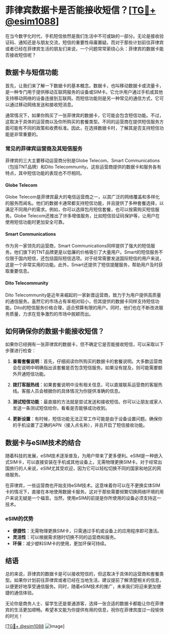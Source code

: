 # 菲律宾数据卡是否能接收短信？[[TG💪+ @esim1088](https://t.me/s/esim1088)]

在当今数字化时代，手机短信依然是我们生活中不可或缺的一部分。无论是接收验证码、通知还是与朋友交流，短信的重要性毋庸置疑。而对于那些计划前往菲律宾或者已经在菲律宾生活的朋友们来说，一个问题常常萦绕心头：菲律宾的数据卡能否接收短信呢？

## 数据卡与短信功能

首先，让我们来了解一下数据卡的基本概念。数据卡，也叫移动数据卡或流量卡，是一种专门用于提供移动互联网服务的设备或SIM卡。它允许用户通过手机或其他支持移动网络的设备连接到互联网。而短信功能则是另一种常见的通信方式，它可以通过移动网络发送和接收短消息。

通常情况下，如果你购买了一张菲律宾的数据卡，它可能会包含短信功能。不过，这取决于具体的运营商以及你所购买的套餐类型。不同的运营商在提供短信服务方面可能有不同的政策和收费标准。因此，在选择数据卡时，了解其是否支持短信功能是非常重要的。

### 常见的菲律宾运营商及其短信服务

菲律宾的三大主要移动运营商分别是Globe Telecom、Smart Communications（包括TNT品牌）和Dito Telecommunity。这些运营商提供的数据卡和服务各有特点，其中短信功能的表现也不尽相同。

#### Globe Telecom

Globe Telecom是菲律宾最大的电信运营商之一，以其广泛的网络覆盖和多样化的服务而闻名。他们的数据卡通常都支持短信功能，并且提供了多种套餐选择，以满足不同用户的需求。例如，你可以选择包月短信套餐，也可以按需购买短信服务。Globe Telecom还推出了许多增值服务，比如短信验证码保护等，让用户在使用短信功能时更加安全可靠。

#### Smart Communications

作为另一家领先的运营商，Smart Communications同样提供了强大的短信服务。他们旗下的TNT品牌更是以低廉的价格吸引了大量用户。Smart的短信服务不仅限于国内短信，还包括国际短信选项。对于经常需要发送国际短信的用户来说，这是一个非常实用的功能。此外，Smart还提供了短信提醒服务，帮助用户及时获取重要信息。

#### Dito Telecommunity

Dito Telecommunity是近年来崛起的一家新晋运营商，致力于为用户提供高质量的通信服务。虽然它的市场占有率相对较小，但其提供的数据卡同样支持短信功能。Dito的短信服务价格合理，适合预算有限的用户。同时，他们也在不断改进服务质量，力求在竞争激烈的市场中脱颖而出。

## 如何确保你的数据卡能接收短信？

如果你已经拥有一张菲律宾的数据卡，但不确定它是否能接收短信，可以采取以下步骤进行检查：

1. **查看套餐说明**：首先，仔细阅读你所购买的数据卡的套餐说明。大多数运营商会在说明中明确指出该套餐是否包含短信服务。如果没有提及，则可能需要额外开通短信功能。

2. **拨打客服热线**：如果套餐说明中没有相关信息，可以直接联系运营商的客服热线。客服人员会根据你的具体情况为你提供准确的信息。

3. **测试短信功能**：最直接的方法就是尝试发送和接收短信。你可以让朋友或家人发送一条测试短信给你，看看是否能够成功收到。

4. **更新设置**：有时候，短信功能无法正常工作可能是由于设备设置问题。确保你的手机设置了正确的APN（接入点名称），并且开启了短信接收功能。

## 数据卡与eSIM技术的结合

随着科技的发展，eSIM技术逐渐普及，为用户带来了更多便利。eSIM是一种嵌入式SIM卡，可以直接安装在手机或其他设备上，无需物理更换SIM卡。对于经常出国旅行的人来说，eSIM尤其受欢迎，因为它可以轻松切换不同的国家和地区的网络服务。

在菲律宾，一些运营商也开始支持eSIM技术。这意味着你可以在不更换实体SIM卡的情况下，直接在本地使用数据卡服务。这对于那些需要频繁切换网络环境的用户来说无疑是一个福音。当然，使用eSIM的前提是你所使用的设备必须支持这一技术。

### eSIM的优势

- **便捷性**：无需物理更换SIM卡，只需通过手机或设备上的应用程序即可激活。
- **灵活性**：可以根据需求随时切换不同的运营商和服务。
- **环保**：减少塑料SIM卡的使用，更加环保可持续。

## 结语

总的来说，菲律宾的数据卡是可以接收短信的，但这取决于具体的运营商和套餐类型。如果你计划前往菲律宾或者已经在当地生活，建议提前了解清楚相关的信息，以便更好地享受通信服务。同时，随着eSIM技术的推广，未来我们将迎来更加便捷的通信体验。

无论你是商务人士、留学生还是普通游客，选择一张合适的数据卡都能让你在菲律宾的生活更加顺畅。希望本文能为你提供有用的信息，祝你在菲律宾度过一段愉快的时光！

[[TG💪+ @esim1088](https://t.me/s/esim1088) ![Image](https://i.postimg.cc/4NQfJmqS/Snipaste-2025-05-13-00-14-12.png)]